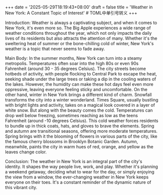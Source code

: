 +++
date = '2025-05-29T18:19:43+08:00'
draft = false
title = 'Weather in New York: A Constant Topic of Interest' # TOML中单引号转义
+++

Introduction:
Weather is always a captivating subject, and when it comes to New York, it's even more so. The Big Apple experiences a wide range of weather conditions throughout the year, which not only impacts the daily lives of its residents but also attracts the attention of many. Whether it's the sweltering heat of summer or the bone-chilling cold of winter, New York's weather is a topic that never seems to fade away.

Main Body:
In the summer months, New York can turn into a steamy metropolis. Temperatures often soar into the high 80s or even 90s Fahrenheit (around 30 - 35 degrees Celsius). The city streets become hotbeds of activity, with people flocking to Central Park to escape the heat, seeking shade under the large trees or taking a dip in the cooling waters of the lakes. However, the humidity can make these hot days feel even more oppressive, leaving everyone feeling sticky and uncomfortable.
On the other hand, winter in New York brings a different kind of charm. Snowfall transforms the city into a winter wonderland. Times Square, usually bustling with bright lights and activity, takes on a magical look covered in a layer of white snow. But along with the beauty comes the cold. Temperatures can drop well below freezing, sometimes reaching as low as the teens Fahrenheit (around -10 degrees Celsius). This cold weather forces residents to bundle up in thick coats, hats, and gloves to brave the elements.
Spring and autumn are transitional seasons, offering more moderate temperatures. Spring brings with it the blooming of flowers in various parts of the city, like the famous cherry blossoms in Brooklyn Botanic Garden. Autumn, meanwhile, paints the city in warm hues of red, orange, and yellow as the leaves change color.

Conclusion:
The weather in New York is an integral part of the city's identity. It shapes the way people live, work, and play. Whether it's planning a weekend getaway, deciding what to wear for the day, or simply enjoying the view from a window, the ever-changing weather in New York keeps everyone on their toes. It's a constant reminder of the dynamic nature of this vibrant city.